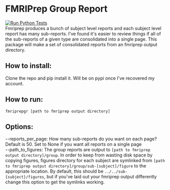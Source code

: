# FMRIPrep Group Report
[![Run Python Tests](https://github.com/nimh-comppsych/fmriprep-group-report/actions/workflows/ci.yml/badge.svg)](https://github.com/nimh-comppsych/fmriprep-group-report/actions/workflows/ci.yml)  
Fmriprep produces a bunch of subject level reports and each subject level report has many sub-reports. 
I've found it's easier to review things if all of the sub-reports of a given type are consolidated into a single page. 
This package will make a set of consolidated reports from an fmriprep output directory.

## How to install:
Clone the repo and pip install it. Will be on pypi once I've recovered my account.

## How to run:
`fmriprepgr [path to fmriprep output directory]`

## Options: 
--reports_per_page: How many sub-reports do you want on each page? Default is 50. 
Set to None if you want all reports on a single page  
--path_to_figures: The group reports are output to 
`[path to fmriprep output directory]/group`. 
In order to keep from wasting disk space by copying figures, figures directory for each subject are symlinked from
`[path to fmriprep output directory]/group/sub-[subject]/figure` to the appropriate location.
By default, this should be `../../sub-{subject}/figures`, but if you've laid out your fmriprep output differently
change this option to get the symlinks working.

